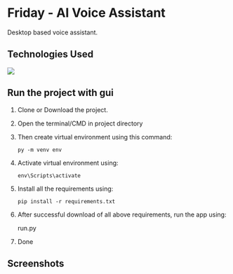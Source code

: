 # Friday - AI Voice Assistant

Desktop based voice assistant.

## **Technologies Used**

<a href="https://www.python.org/">
    <img src="https://www.python.org/static/img/python-logo.png"></a>
<br>



## Run the project with gui

1. Clone or Download the project.
2. Open the terminal/CMD in project directory
3. Then create virtual environment using this command:

   `py -m venv env`

4. Activate virtual environment using:

   `env\Scripts\activate`

5. Install all the requirements using:

   `pip install -r requirements.txt`

6. After successful download of all above requirements, run the app using:

   run.py

8. Done

## Screenshots



